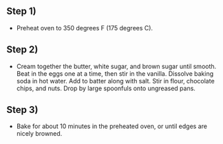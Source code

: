 ## Step 1)
* Preheat oven to 350 degrees F (175 degrees C).

## Step 2)
* Cream together the butter, white sugar, and brown sugar until smooth. Beat in the eggs one at a time, then stir in the vanilla. Dissolve baking soda in hot water. Add to batter along with salt. Stir in flour, chocolate chips, and nuts. Drop by large spoonfuls onto ungreased pans.

## Step 3)
* Bake for about 10 minutes in the preheated oven, or until edges are nicely browned.